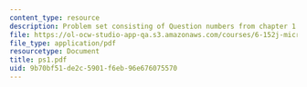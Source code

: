 ```yaml
---
content_type: resource
description: Problem set consisting of Question numbers from chapter 1 and 2 of Plummer.
file: https://ol-ocw-studio-app-qa.s3.amazonaws.com/courses/6-152j-micro-nano-processing-technology-fall-2005/9b70bf51de2c5901f6eb96e676075570_ps1.pdf
file_type: application/pdf
resourcetype: Document
title: ps1.pdf
uid: 9b70bf51-de2c-5901-f6eb-96e676075570
---
```

